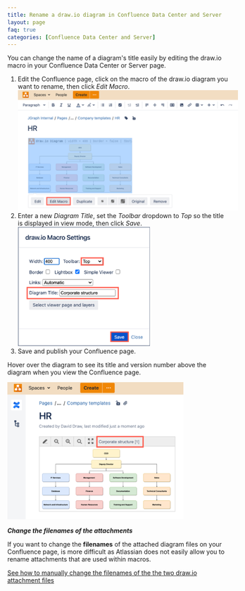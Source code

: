```yaml
---
title: Rename a draw.io diagram in Confluence Data Center and Server
layout: page
faq: true
categories: [Confluence Data Center and Server]
---
```


You can change the name of a diagram's title easily by editing the draw.io macro in your Confluence Data Center or Server page. 

1. Edit the Confluence page, click on the macro of the draw.io diagram you want to rename, then click _Edit Macro_.
<br /><img src="/assets/img/blog/confluence-server-edit-macro.png" style="width=100%;max-width:500px;height:auto;" alt="Edit the draw.io diagram macro settings to change the diagram title in Confluence Data Center and Server">
2. Enter a new _Diagram Title_, set the _Toolbar_ dropdown to _Top_ so the title is displayed in view mode, then click _Save_.
<br /><img src="/assets/img/blog/confluence-server-diagram-title-change.png" style="width=100%;max-width:300px;;height:auto;" alt="Change the title of the draw.io diagram in the macro settings in Confluence Data Center and Server">
3. Save and publish your Confluence page.

Hover over the diagram to see its title and version number above the diagram when you view the Confluence page.

<img src="/assets/img/blog/confluence-server-view-diagram-title.png" style="width=100%;max-width:400px;;height:auto;" alt="Change the title of the draw.io diagram in the macro settings in Confluence Data Center and Server">



_**Change the filenames of the attachments**_

If you want to change the **filenames** of the attached diagram files on your Confluence page, is more difficult as Atlassian does not easily allow you to rename attachments that are used within macros. 

[See how to manually change the filenames of the the two draw.io attachment files](/doc/faq/confluence-server-change-filename-diagram.html)
